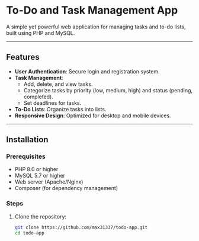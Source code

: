 # To-Do and Task Management App

A simple yet powerful web application for managing tasks and to-do lists, built using PHP and MySQL.

---

## Features

- **User Authentication**: Secure login and registration system.
- **Task Management**:
  - Add, delete, and view tasks.
  - Categorize tasks by priority (low, medium, high) and status (pending, completed).
  - Set deadlines for tasks.
- **To-Do Lists**: Organize tasks into lists.
- **Responsive Design**: Optimized for desktop and mobile devices.

---

## Installation

### Prerequisites

- PHP 8.0 or higher
- MySQL 5.7 or higher
- Web server (Apache/Nginx)
- Composer (for dependency management)

### Steps

1. Clone the repository:
   ```bash
   git clone https://github.com/max31337/todo-app.git
   cd todo-app
